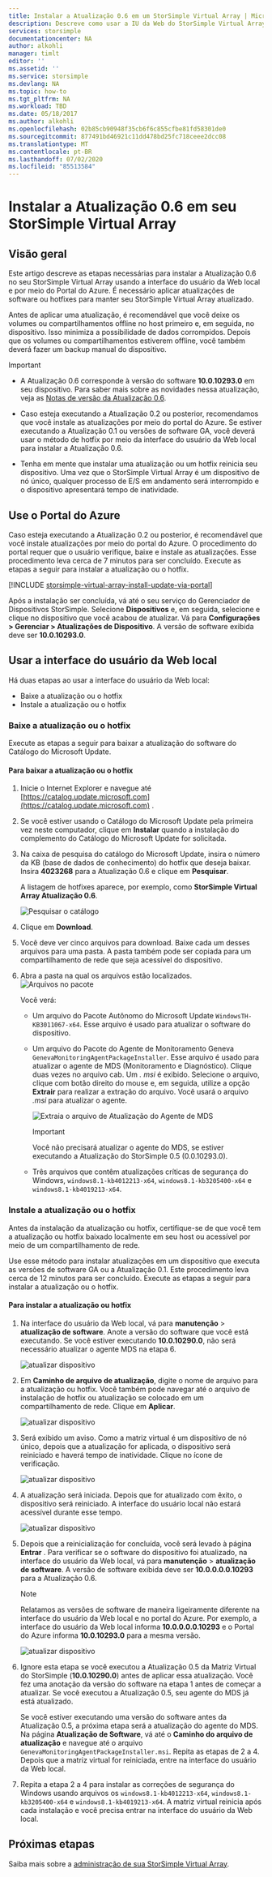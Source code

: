 ```yaml
---
title: Instalar a Atualização 0.6 em um StorSimple Virtual Array | Microsoft Docs
description: Descreve como usar a IU da Web do StorSimple Virtual Array para aplicar atualizações usando o portal do Azure e o método de hotfix
services: storsimple
documentationcenter: NA
author: alkohli
manager: timlt
editor: ''
ms.assetid: ''
ms.service: storsimple
ms.devlang: NA
ms.topic: how-to
ms.tgt_pltfrm: NA
ms.workload: TBD
ms.date: 05/18/2017
ms.author: alkohli
ms.openlocfilehash: 02b85cb90948f35cb6f6c855cfbe81fd58301de0
ms.sourcegitcommit: 877491bd46921c11dd478bd25fc718ceee2dcc08
ms.translationtype: MT
ms.contentlocale: pt-BR
ms.lasthandoff: 07/02/2020
ms.locfileid: "85513584"
---
```

# <a name="install-update-06-on-your-storsimple-virtual-array"></a>Instalar a Atualização 0.6 em seu StorSimple Virtual Array

## <a name="overview"></a>Visão geral

Este artigo descreve as etapas necessárias para instalar a Atualização 0.6 no seu StorSimple Virtual Array usando a interface do usuário da Web local e por meio do Portal do Azure. É necessário aplicar atualizações de software ou hotfixes para manter seu StorSimple Virtual Array atualizado.

Antes de aplicar uma atualização, é recomendável que você deixe os volumes ou compartilhamentos offline no host primeiro e, em seguida, no dispositivo. Isso minimiza a possibilidade de dados corrompidos. Depois que os volumes ou compartilhamentos estiverem offline, você também deverá fazer um backup manual do dispositivo.

> [!IMPORTANT]
>
> - A Atualização 0.6 corresponde à versão do software **10.0.10293.0** em seu dispositivo. Para saber mais sobre as novidades nessa atualização, veja as [Notas de versão da Atualização 0.6](storsimple-virtual-array-update-06-release-notes.md).
>
> - Caso esteja executando a Atualização 0.2 ou posterior, recomendamos que você instale as atualizações por meio do portal do Azure. Se estiver executando a Atualização 0.1 ou versões de software GA, você deverá usar o método de hotfix por meio da interface do usuário da Web local para instalar a Atualização 0.6.
>
> - Tenha em mente que instalar uma atualização ou um hotfix reinicia seu dispositivo. Uma vez que o StorSimple Virtual Array é um dispositivo de nó único, qualquer processo de E/S em andamento será interrompido e o dispositivo apresentará tempo de inatividade.

## <a name="use-the-azure-portal"></a>Use o Portal do Azure

Caso esteja executando a Atualização 0.2 ou posterior, é recomendável que você instale atualizações por meio do portal do Azure. O procedimento do portal requer que o usuário verifique, baixe e instale as atualizações. Esse procedimento leva cerca de 7 minutos para ser concluído. Execute as etapas a seguir para instalar a atualização ou o hotfix.

[!INCLUDE [storsimple-virtual-array-install-update-via-portal](../../includes/storsimple-virtual-array-install-update-via-portal-04.md)]

Após a instalação ser concluída, vá até o seu serviço do Gerenciador de Dispositivos StorSimple. Selecione **Dispositivos** e, em seguida, selecione e clique no dispositivo que você acabou de atualizar. Vá para **Configurações > Gerenciar > Atualizações de Dispositivo**. A versão de software exibida deve ser **10.0.10293.0**.

## <a name="use-the-local-web-ui"></a>Usar a interface do usuário da Web local

Há duas etapas ao usar a interface do usuário da Web local:

* Baixe a atualização ou o hotfix
* Instale a atualização ou o hotfix

### <a name="download-the-update-or-the-hotfix"></a>Baixe a atualização ou o hotfix

Execute as etapas a seguir para baixar a atualização do software do Catálogo do Microsoft Update.

#### <a name="to-download-the-update-or-the-hotfix"></a>Para baixar a atualização ou o hotfix

1. Inicie o Internet Explorer e navegue até [https://catalog.update.microsoft.com](https://catalog.update.microsoft.com) .

2. Se você estiver usando o Catálogo do Microsoft Update pela primeira vez neste computador, clique em **Instalar** quando a instalação do complemento do Catálogo do Microsoft Update for solicitada.

3. Na caixa de pesquisa do catálogo do Microsoft Update, insira o número da KB (base de dados de conhecimento) do hotfix que deseja baixar. Insira **4023268** para a Atualização 0.6 e clique em **Pesquisar**.
   
    A listagem de hotfixes aparece, por exemplo, como **StorSimple Virtual Array Atualização 0.6**.
   
    ![Pesquisar o catálogo](./media/storsimple-virtual-array-install-update-06/download1.png)

4. Clique em **Download**.

5. Você deve ver cinco arquivos para download. Baixe cada um desses arquivos para uma pasta. A pasta também pode ser copiada para um compartilhamento de rede que seja acessível do dispositivo.

6. Abra a pasta na qual os arquivos estão localizados.
    ![Arquivos no pacote](./media/storsimple-virtual-array-install-update-06/update06folder.png)

    Você verá:
    -  Um arquivo do Pacote Autônomo do Microsoft Update `WindowsTH-KB3011067-x64`. Esse arquivo é usado para atualizar o software do dispositivo.
    - Um arquivo do Pacote do Agente de Monitoramento Geneva `GenevaMonitoringAgentPackageInstaller`. Esse arquivo é usado para atualizar o agente de MDS (Monitoramento e Diagnóstico). Clique duas vezes no arquivo cab. Um _. msi_ é exibido. Selecione o arquivo, clique com botão direito do mouse e, em seguida, utilize a opção **Extrair** para realizar a extração do arquivo. Você usará o arquivo _.msi_ para atualizar o agente.

        ![Extraia o arquivo de Atualização do Agente de MDS](./media/storsimple-virtual-array-install-update-06/extract-geneva-monitoring-agent-installer.png)

        > [!IMPORTANT]
        > Você não precisará atualizar o agente do MDS, se estiver executando a Atualização do StorSimple 0.5 (0.0.10293.0).

    - Três arquivos que contêm atualizações críticas de segurança do Windows, `windows8.1-kb4012213-x64`, `windows8.1-kb3205400-x64` e `windows8.1-kb4019213-x64`.


### <a name="install-the-update-or-the-hotfix"></a>Instale a atualização ou o hotfix

Antes da instalação da atualização ou hotfix, certifique-se de que você tem a atualização ou hotfix baixado localmente em seu host ou acessível por meio de um compartilhamento de rede.

Use esse método para instalar atualizações em um dispositivo que executa as versões de software GA ou a Atualização 0.1. Este procedimento leva cerca de 12 minutos para ser concluído. Execute as etapas a seguir para instalar a atualização ou o hotfix.

#### <a name="to-install-the-update-or-the-hotfix"></a>Para instalar a atualização ou hotfix

1. Na interface do usuário da Web local, vá para **manutenção**  >  **atualização de software**. Anote a versão do software que você está executando. Se você estiver executando **10.0.10290.0**, não será necessário atualizar o agente MDS na etapa 6.
   
    ![atualizar dispositivo](./media/storsimple-virtual-array-install-update-05/update1m.png)

2. Em **Caminho de arquivo de atualização**, digite o nome de arquivo para a atualização ou hotfix. Você também pode navegar até o arquivo de instalação de hotfix ou atualização se colocado em um compartilhamento de rede. Clique em **Aplicar**.
   
    ![atualizar dispositivo](./media/storsimple-virtual-array-install-update-05/update2m.png)

3. Será exibido um aviso. Como a matriz virtual é um dispositivo de nó único, depois que a atualização for aplicada, o dispositivo será reiniciado e haverá tempo de inatividade. Clique no ícone de verificação.
   
   ![atualizar dispositivo](./media/storsimple-virtual-array-install-update-05/update3m.png)

4. A atualização será iniciada. Depois que for atualizado com êxito, o dispositivo será reiniciado. A interface do usuário local não estará acessível durante esse tempo.
   
    ![atualizar dispositivo](./media/storsimple-virtual-array-install-update-05/update5m.png)

5. Depois que a reinicialização for concluída, você será levado à página **Entrar** . Para verificar se o software do dispositivo foi atualizado, na interface do usuário da Web local, vá para **manutenção**  >  **atualização de software**. A versão de software exibida deve ser **10.0.0.0.0.10293** para a Atualização 0.6.
   
   > [!NOTE]
   > Relatamos as versões de software de maneira ligeiramente diferente na interface do usuário da Web local e no portal do Azure. Por exemplo, a interface do usuário da Web local informa **10.0.0.0.0.10293** e o Portal do Azure informa **10.0.10293.0** para a mesma versão.
   
    ![atualizar dispositivo](./media/storsimple-virtual-array-install-update-06/update6m.png)

6. Ignore esta etapa se você executou a Atualização 0.5 da Matriz Virtual do StorSimple (**10.0.10290.0**) antes de aplicar essa atualização. Você fez uma anotação da versão do software na etapa 1 antes de começar a atualizar. Se você executou a Atualização 0.5, seu agente do MDS já está atualizado.

    Se você estiver executando uma versão do software antes da Atualização 0.5, a próxima etapa será a atualização do agente do MDS. Na página **Atualização de Software**, vá até o **Caminho do arquivo de atualização** e navegue até o arquivo `GenevaMonitoringAgentPackageInstaller.msi`. Repita as etapas de 2 a 4. Depois que a matriz virtual for reiniciada, entre na interface do usuário da Web local.

7. Repita a etapa 2 a 4 para instalar as correções de segurança do Windows usando arquivos os `windows8.1-kb4012213-x64`, `windows8.1-kb3205400-x64` e `windows8.1-kb4019213-x64`. A matriz virtual reinicia após cada instalação e você precisa entrar na interface do usuário da Web local.

## <a name="next-steps"></a>Próximas etapas

Saiba mais sobre a [administração de sua StorSimple Virtual Array](storsimple-ova-web-ui-admin.md).

